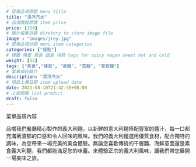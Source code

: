 ```yaml
---
# 菜單品項標題 menu title 
title: "漂浮汽水"
# 品項價錢標價 item price 
price: [150] 
# 圖片檔案目錄 diretory to store image file
image : "images/jrey.jpg"
# 菜單品項分類 menu item categories 
categories: ["餐點"]
# 標籤 辣度 素食 甜食 冷熱 tags for spicy vegan sweet hot and cold 
weight: [12] 
tags: ["素食","辣度", "直麵", "寬麵", "筆管麵"]
# 菜單項目簡介 
description: "漂浮汽水"
# 項目上傳日期 item upload date 
date: 2023-08-10T21:42:50+08:00
# 上架開關 list product 
draft: false
---
```


菜單品項內容 

品嚐我們餐廳精心製作的義大利麵，以新鮮的意大利麵搭配豐富的醬汁，每一口都充滿著濃郁的口感和令人回味的風味。我們的義大利麵選用優質食材，配合獨特的調味，為您帶來一場完美的美食體驗。無論您喜歡傳統的千層麵、海鮮意面還是素食義大利麵，我們都能滿足您的味蕾。來體驗正宗的義大利風味，讓我們帶您展開一場美味之旅。
